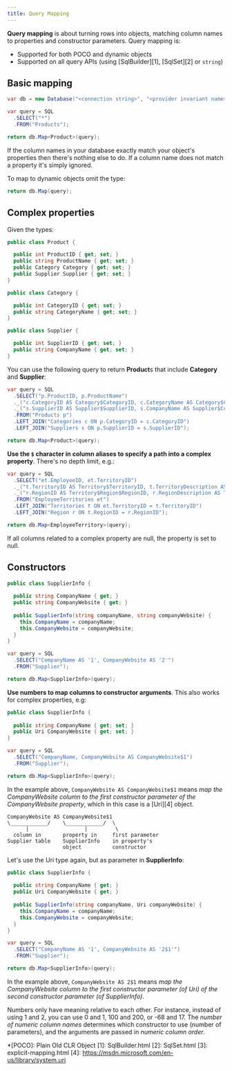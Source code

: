 ```yaml
---
title: Query Mapping
---
```

**Query mapping** is about turning rows into objects, matching column names to properties and constructor parameters. Query mapping is:

- Supported for both POCO and dynamic objects
- Supported on all query APIs (using [SqlBuilder][1], [SqlSet][2] or `string`)

Basic mapping
-------------
```csharp
var db = new Database("<connection string>", "<provider invariant name>");

var query = SQL
  .SELECT("*")
  .FROM("Products");

return db.Map<Product>(query);
```

If the column names in your database exactly match your object's properties then there's nothing else to do. If a column name does not match a property it's simply ignored.

To map to dynamic objects omit the type:

```csharp
return db.Map(query);
```

Complex properties
------------------
Given the types:

```csharp
public class Product {

  public int ProductID { get; set; }
  public string ProductName { get; set; }
  public Category Category { get; set; }
  public Supplier Supplier { get; set; }
}

public class Category {

  public int CategoryID { get; set; }
  public string CategoryName { get; set; }
}

public class Supplier {

  public int SupplierID { get; set; }
  public string CompanyName { get; set; }
}
```

You can use the following query to return **Product**s that include **Category** and **Supplier**:

```csharp
var query = SQL
  .SELECT("p.ProductID, p.ProductName")
  ._("c.CategoryID AS Category$CategoryID, c.CategoryName AS Category$CategoryName")
  ._("s.SupplierID AS Supplier$SupplierID, s.CompanyName AS Supplier$CompanyName")
  .FROM("Products p")
  .LEFT_JOIN("Categories c ON p.CategoryID = c.CategoryID")
  .LEFT_JOIN("Suppliers s ON p.SupplierID = s.SupplierID");

return db.Map<Product>(query);
```

**Use the `$` character in column aliases to specify a path into a complex property**. There's no depth limit, e.g.:

```csharp
var query = SQL
  .SELECT("et.EmployeeID, et.TerritoryID")
  ._("t.TerritoryID AS Territory$TerritoryID, t.TerritoryDescription AS Territory$TerritoryDescription, t.RegionID AS Territory$RegionID")
  ._("r.RegionID AS Territory$Region$RegionID, r.RegionDescription AS Territory$Region$RegionDescription")
  .FROM("EmployeeTerritories et")
  .LEFT_JOIN("Territories t ON et.TerritoryID = t.TerritoryID")
  .LEFT_JOIN("Region r ON t.RegionID = r.RegionID");

return db.Map<EmployeeTerritory>(query);
```

<div class="note">If all columns related to a complex property are null, the property is set to null.</div>

Constructors
------------

```csharp
public class SupplierInfo {
  
  public string CompanyName { get; }
  public string CompanyWebsite { get; }
  
  public SupplierInfo(string companyName, string companyWebsite) {
    this.CompanyName = companyName;
    this.CompanyWebsite = companyWebsite;
  }
}

var query = SQL
  .SELECT("CompanyName AS '1', CompanyWebsite AS '2'")
  .FROM("Supplier");

return db.Map<SupplierInfo>(query);
```

**Use numbers to map columns to constructor arguments**. This also works for complex properties, e.g:

```csharp
public class SupplierInfo {
  
  public string CompanyName { get; set; }
  public Uri CompanyWebsite { get; set; }
}

var query = SQL
  .SELECT("CompanyName, CompanyWebsite AS CompanyWebsite$1")
  .FROM("Supplier");

return db.Map<SupplierInfo>(query);
```

In the example above, `CompanyWebsite AS CompanyWebsite$1` means *map the CompanyWebsite column to the first constructor parameter of the CompanyWebsite property*, which in this case is a [Uri][4] object.

```text
CompanyWebsite AS CompanyWebsite$1
\____________/    \____________/  \
      |                  |         \
  column in       property in     first parameter
Supplier table    SupplierInfo    in property's
                  object          constructor
```

Let's use the Uri type again, but as parameter in **SupplierInfo**:

```csharp
public class SupplierInfo {
  
  public string CompanyName { get; }
  public Uri CompanyWebsite { get; }
  
  public SupplierInfo(string companyName, Uri companyWebsite) {
    this.CompanyName = companyName;
    this.CompanyWebsite = companyWebsite;
  }
}

var query = SQL
  .SELECT("CompanyName AS '1', CompanyWebsite AS '2$1'")
  .FROM("Supplier");

return db.Map<SupplierInfo>(query);
```

In the example above, `CompanyWebsite AS 2$1` means *map the CompanyWebsite column to the first constructor parameter (of Uri) of the second constructor parameter (of SupplierInfo)*.

<div class="note">Numbers only have meaning relative to each other. For instance, instead of using 1 and 2, you can use 0 and 1, 100 and 200, or -68 and 17. The <em>number of numeric column names</em> determines which constructor to use (number of parameters), and the arguments are passed in <em>numeric column order</em>.</div>

*[POCO]: Plain Old CLR Object
[1]: SqlBuilder.html
[2]: SqlSet.html
[3]: explicit-mapping.html
[4]: https://msdn.microsoft.com/en-us/library/system.uri
